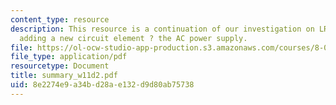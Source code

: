 ```yaml
---
content_type: resource
description: This resource is a continuation of our investigation on LRC circuits
  adding a new circuit element ? the AC power supply.
file: https://ol-ocw-studio-app-production.s3.amazonaws.com/courses/8-02-physics-ii-electricity-and-magnetism-spring-2007/8e2274e9a34bd28ae132d9d80ab75738_summary_w11d2.pdf
file_type: application/pdf
resourcetype: Document
title: summary_w11d2.pdf
uid: 8e2274e9-a34b-d28a-e132-d9d80ab75738
---
```

